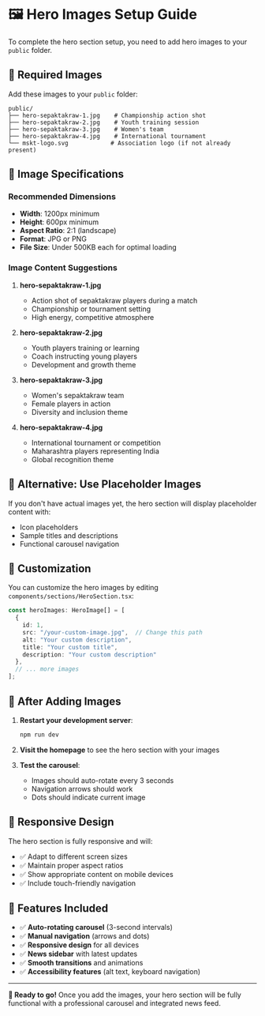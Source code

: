 # 🖼️ Hero Images Setup Guide

To complete the hero section setup, you need to add hero images to your `public` folder.

## 📁 Required Images

Add these images to your `public` folder:

```
public/
├── hero-sepaktakraw-1.jpg    # Championship action shot
├── hero-sepaktakraw-2.jpg    # Youth training session
├── hero-sepaktakraw-3.jpg    # Women's team
├── hero-sepaktakraw-4.jpg    # International tournament
└── mskt-logo.svg            # Association logo (if not already present)
```

## 🎯 Image Specifications

### Recommended Dimensions
- **Width**: 1200px minimum
- **Height**: 600px minimum
- **Aspect Ratio**: 2:1 (landscape)
- **Format**: JPG or PNG
- **File Size**: Under 500KB each for optimal loading

### Image Content Suggestions

1. **hero-sepaktakraw-1.jpg**
   - Action shot of sepaktakraw players during a match
   - Championship or tournament setting
   - High energy, competitive atmosphere

2. **hero-sepaktakraw-2.jpg**
   - Youth players training or learning
   - Coach instructing young players
   - Development and growth theme

3. **hero-sepaktakraw-3.jpg**
   - Women's sepaktakraw team
   - Female players in action
   - Diversity and inclusion theme

4. **hero-sepaktakraw-4.jpg**
   - International tournament or competition
   - Maharashtra players representing India
   - Global recognition theme

## 🔄 Alternative: Use Placeholder Images

If you don't have actual images yet, the hero section will display placeholder content with:
- Icon placeholders
- Sample titles and descriptions
- Functional carousel navigation

## 🎨 Customization

You can customize the hero images by editing `components/sections/HeroSection.tsx`:

```typescript
const heroImages: HeroImage[] = [
  {
    id: 1,
    src: "/your-custom-image.jpg",  // Change this path
    alt: "Your custom description",
    title: "Your custom title",
    description: "Your custom description"
  },
  // ... more images
];
```

## 🚀 After Adding Images

1. **Restart your development server**:
   ```bash
   npm run dev
   ```

2. **Visit the homepage** to see the hero section with your images

3. **Test the carousel**:
   - Images should auto-rotate every 3 seconds
   - Navigation arrows should work
   - Dots should indicate current image

## 📱 Responsive Design

The hero section is fully responsive and will:
- ✅ Adapt to different screen sizes
- ✅ Maintain proper aspect ratios
- ✅ Show appropriate content on mobile devices
- ✅ Include touch-friendly navigation

## 🎉 Features Included

- ✅ **Auto-rotating carousel** (3-second intervals)
- ✅ **Manual navigation** (arrows and dots)
- ✅ **Responsive design** for all devices
- ✅ **News sidebar** with latest updates
- ✅ **Smooth transitions** and animations
- ✅ **Accessibility features** (alt text, keyboard navigation)

---

**🎯 Ready to go!** Once you add the images, your hero section will be fully functional with a professional carousel and integrated news feed.
